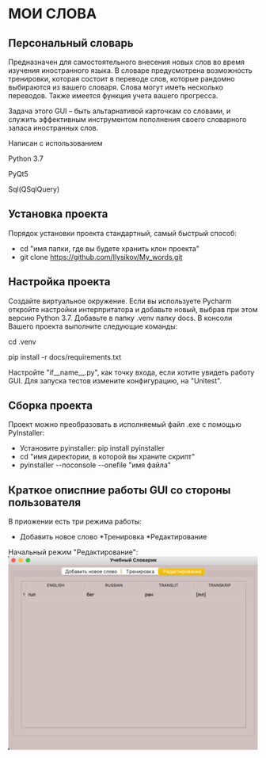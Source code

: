 МОИ СЛОВА
===============================================

Персональный словарь
--------------------
Предназначен для самостоятельного внесения новых слов во время изучения иностранного языка. В словаре предусмотрена
возможность тренировки, которая состоит в переводе слов, которые рандомно выбираются из вашего словаря. Слова могут иметь
несколько переводов. Также имеется функция учета вашего прогресса.


Задача этого GUI – быть альтарнативой карточкам со словами, и служить эффективным инструментом пополнения своего словарного запаса иностранных слов.



Написан с использованием

Python 3.7

PyQt5

Sql(QSqlQuery)

Установка проекта
-----------------
Порядок установки проекта стандартный, самый быстрый способ:
* cd "имя папки, где вы будете хранить клон проекта"
* git clone https://github.com/Ilysikov/My_words.git

Настройка проекта
------------------
Создайте виртуальное окружение. Если вы используете Pycharm откройте настройки интерпритатора и добавьте новый, выбрав
при этом версию Python 3.7. Добавьте в папку .venv папку docs.
В консоли Вашего проекта выполните следующие команды:

cd .venv

pip install -r docs/requirements.txt

Настройте "if__name__.py", как точку входа, если хотите увидеть работу GUI. Для запуска тестов измените конфигурацию,
на "Unitest".

Сборка проекта
--------------
Проект можно преобразовать в исполняемый файл .exe с помощью PyInstaller:
* Установите pyinstaller: pip install pyinstaller
* cd "имя директории, в которой вы храните скрипт"
* pyinstaller --noconsole --onefile "имя файла"

Краткое описпние работы GUI со стороны пользователя
---------------------------------------------------
В приожении есть три режима работы:
* Добавить новое слово
*Тренировка
*Редактирование

Начальный режим "Редактирование":
![]( https://github.com/Ilysikov/My_words/raw/master/docs/static/redact.png)



